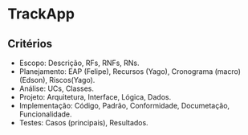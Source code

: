 # TrackApp
## Critérios

* Escopo: Descrição, RFs, RNFs, RNs.
* Planejamento: EAP (Felipe), Recursos (Yago), Cronograma (macro)(Edson), Riscos(Yago).
* Análise: UCs, Classes.
* Projeto: Arquitetura, Interface, Lógica, Dados.
* Implementação: Código, Padrão, Conformidade, Documetação, Funcionalidade.
* Testes: Casos (principais), Resultados.
